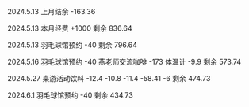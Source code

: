 2024.5.13 上月结余 -163.36

2024.5.13 本月经费 +1000 剩余 836.64

2024.5.13 羽毛球馆预约 -40 剩余 796.64

2024.5.16 羽毛球馆预约 -40 燕老师交流咖啡 -173 体温计 -9.9 剩余 573.74

2024.5.27 桌游活动饮料 -12.4 -10.8 -11.4 -58.41 -6 剩余 474.73

2024.6.1 羽毛球馆预约 -40 剩余 434.73